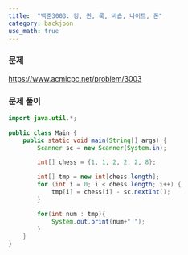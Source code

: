 ```yaml
---
title:  "백준3003: 킹, 퀸, 룩, 비숍, 나이트, 폰"
category: backjoon
use_math: true
---
```




### 문제

https://www.acmicpc.net/problem/3003



### 문제 풀이

```java
import java.util.*;

public class Main {
    public static void main(String[] args) {
        Scanner sc = new Scanner(System.in);

        int[] chess = {1, 1, 2, 2, 2, 8};

        int[] tmp = new int[chess.length];
        for (int i = 0; i < chess.length; i++) {
            tmp[i] = chess[i] - sc.nextInt();
        }

        for(int num : tmp){
            System.out.print(num+" ");
        }
    }
}
```

